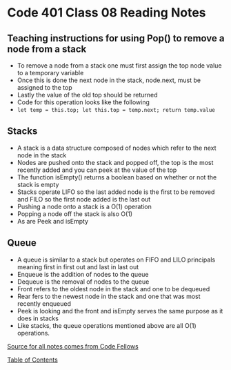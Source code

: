# Code 401 Class 08 Reading Notes

## Teaching instructions for using Pop() to remove a node from a stack
* To remove a node from a stack one must first assign the top node value to a temporary variable
* Once this is done the next node in the stack, node.next, must be assigned to the top
* Lastly the value of the old top should be returned
* Code for this operation looks like the following
* ```let temp = this.top; let this.top = temp.next; return temp.value```

## Stacks
* A stack is a data structure composed of nodes which refer to the next node in the stack
* Nodes are pushed onto the stack and popped off, the top is the most recently added and you can peek at the value of the top
* The function isEmpty() returns a boolean based on whether or not the stack is empty
* Stacks operate LIFO so the last added node is the first to be removed and FILO so the first node added is the last out
* Pushing a node onto a stack is a O(1) operation
* Popping a node off the stack is also O(1)
* As are Peek and isEmpty

## Queue
* A queue is similar to a stack but operates on FIFO and LILO principals meaning first in first out and last in last out
* Enqueue is the addition of nodes to the queue
* Dequeue is the removal of nodes to the queue
* Front refers to the oldest node in the stack and one to be dequeued
* Rear fers to the newest node in the stack and one that was most recently enqueued
* Peek is looking and the front and isEmpty serves the same purpose as it does in stacks
* Like stacks, the queue operations mentioned above are all O(1) operations.

[Source for all notes comes from Code Fellows](https://codefellows.github.io/common_curriculum/data_structures_and_algorithms/Code_401/class-10/resources/stacks_and_queues.html)


[Table of Contents](README.md)